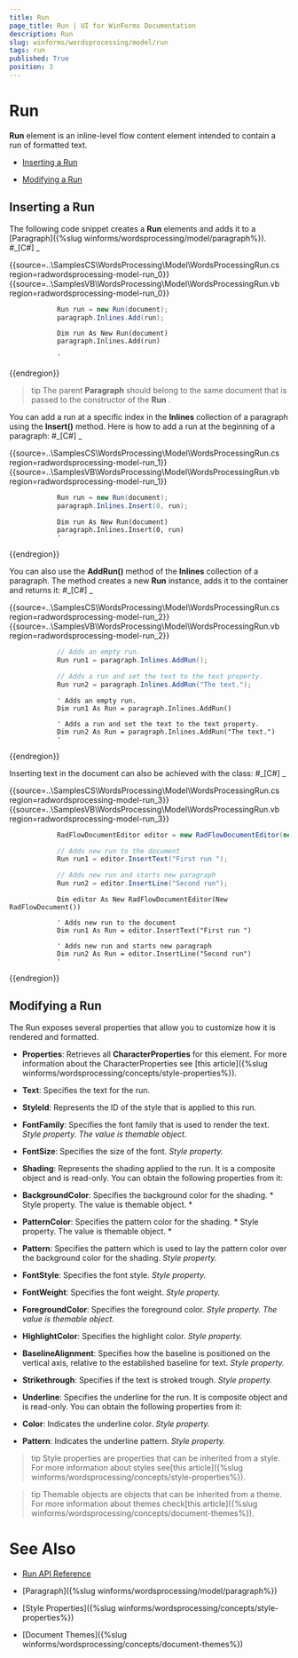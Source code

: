 ```yaml
---
title: Run
page_title: Run | UI for WinForms Documentation
description: Run
slug: winforms/wordsprocessing/model/run
tags: run
published: True
position: 3
---
```


# Run



__Run__ element is an inline-level flow content element intended to contain a run of formatted text.
      

* [Inserting a Run](#inserting-a-run)

* [Modifying a Run](#modifying-a-run)

## Inserting a Run

The following code snippet creates a __Run__ elements and adds it to a
          [Paragraph]({%slug winforms/wordsprocessing/model/paragraph%}).
        #_[C#] _

	



{{source=..\SamplesCS\WordsProcessing\Model\WordsProcessingRun.cs region=radwordsprocessing-model-run_0}} 
{{source=..\SamplesVB\WordsProcessing\Model\WordsProcessingRun.vb region=radwordsprocessing-model-run_0}} 

````C#
            Run run = new Run(document);
            paragraph.Inlines.Add(run);
````
````VB.NET
            Dim run As New Run(document)
            paragraph.Inlines.Add(run)

            '
````

{{endregion}} 




>tip The parent __Paragraph__ should belong to the same document that is passed to the constructor of the __Run__ .
>


You can add a run at a specific index in the __Inlines__ collection of a paragraph using the __Insert()__
          method. Here is how to add a run at the beginning of a paragraph:
        #_[C#] _

	



{{source=..\SamplesCS\WordsProcessing\Model\WordsProcessingRun.cs region=radwordsprocessing-model-run_1}} 
{{source=..\SamplesVB\WordsProcessing\Model\WordsProcessingRun.vb region=radwordsprocessing-model-run_1}} 

````C#
            Run run = new Run(document);
            paragraph.Inlines.Insert(0, run);
````
````VB.NET
            Dim run As New Run(document)
            paragraph.Inlines.Insert(0, run)
            '
````

{{endregion}} 




You can also use the __AddRun()__ method of the __Inlines__ collection of a paragraph.
          The method creates a new __Run__ instance, adds it to the container and returns it:
        #_[C#] _

	



{{source=..\SamplesCS\WordsProcessing\Model\WordsProcessingRun.cs region=radwordsprocessing-model-run_2}} 
{{source=..\SamplesVB\WordsProcessing\Model\WordsProcessingRun.vb region=radwordsprocessing-model-run_2}} 

````C#
            // Adds an empty run.
            Run run1 = paragraph.Inlines.AddRun();

            // Adds a run and set the text to the text property.
            Run run2 = paragraph.Inlines.AddRun("The text.");
````
````VB.NET
            ' Adds an empty run.
            Dim run1 As Run = paragraph.Inlines.AddRun()

            ' Adds a run and set the text to the text property.
            Dim run2 As Run = paragraph.Inlines.AddRun("The text.")
            '
````

{{endregion}} 




Inserting text in the document can also be achieved with the [](6a2a5fb7-6df2-48a1-9d21-d8d25526695d) class:
        #_[C#] _

	



{{source=..\SamplesCS\WordsProcessing\Model\WordsProcessingRun.cs region=radwordsprocessing-model-run_3}} 
{{source=..\SamplesVB\WordsProcessing\Model\WordsProcessingRun.vb region=radwordsprocessing-model-run_3}} 

````C#
            RadFlowDocumentEditor editor = new RadFlowDocumentEditor(new RadFlowDocument());

            // Adds new run to the document
            Run run1 = editor.InsertText("First run ");

            // Adds new run and starts new paragraph
            Run run2 = editor.InsertLine("Second run");
````
````VB.NET
            Dim editor As New RadFlowDocumentEditor(New RadFlowDocument())

            ' Adds new run to the document
            Dim run1 As Run = editor.InsertText("First run ")

            ' Adds new run and starts new paragraph
            Dim run2 As Run = editor.InsertLine("Second run")
            '
````

{{endregion}} 




## Modifying a Run

The Run exposes several properties that allow you to customize how it is rendered and formatted.
        

* __Properties__: Retrieves all __CharacterProperties__ for this element. For more information about
              the CharacterProperties see [this article]({%slug winforms/wordsprocessing/concepts/style-properties%}).
            

* __Text__: Specifies the text for the run.
            

* __StyleId__: Represents the ID of the style that is applied to this run.
            

* __FontFamily__: Specifies the font family that is used to render the text. *Style property. The value is themable object.*

* __FontSize__: Specifies the size of the font. *Style property.*

* __Shading__: Represents the shading applied to the run. It is a composite object and is read-only.
              You can obtain the following properties from it:
            

* __BackgroundColor__: Specifies the background color for the shading. *
                    Style property. The value is
                    themable object.
                  *

* __PatternColor__: Specifies the pattern color for the shading. *
                    Style property. The value is themable
                    object.
                  *

* __Pattern__: Specifies the pattern which is used to lay the pattern color over the background color for the shading.
                  *Style property.*

* __FontStyle__: Specifies the font style. *Style property.*

* __FontWeight__:  Specifies the font weight. *Style property.*

* __ForegroundColor__:  Specifies the foreground color. *Style property. The value is themable object.*

* __HighlightColor__: Specifies the highlight color. *Style property.*

* __BaselineAlignment__: Specifies how the baseline is positioned on the vertical axis, relative to the established
              baseline for text. *Style property.*

* __Strikethrough__: Specifies if the text is stroked trough. *Style property.*

* __Underline__: Specifies the underline for the run. It is composite object and is read-only. You can obtain the following
              properties from it:
            

* __Color__: Indicates the underline color. *Style property.*

* __Pattern__: Indicates the underline pattern. *Style property.*

>tip Style properties are properties that can be inherited from a style. For more information about styles see[this article]({%slug winforms/wordsprocessing/concepts/style-properties%}).
>


>tip Themable objects are objects that can be inherited from a theme. For more information about themes check[this article]({%slug winforms/wordsprocessing/concepts/document-themes%}).
>


# See Also

 * [Run API Reference](http://www.telerik.com/help/winforms/allmembers_t_telerik_windows_documents_flow_model_run.html)

 * [Paragraph]({%slug winforms/wordsprocessing/model/paragraph%})

 * [Style Properties]({%slug winforms/wordsprocessing/concepts/style-properties%})

 * [Document Themes]({%slug winforms/wordsprocessing/concepts/document-themes%})
